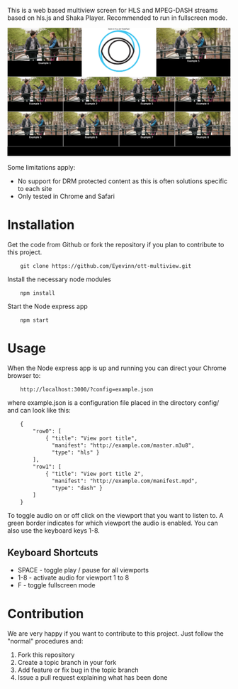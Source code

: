 This is a web based multiview screen for HLS and MPEG-DASH streams based on hls.js and Shaka Player. Recommended to run in fullscreen mode.

![](screenshot.png)

Some limitations apply:

- No support for DRM protected content as this is often solutions specific to each site
- Only tested in Chrome and Safari

# Installation

Get the code from Github or fork the repository if you plan to contribute to this project.

		git clone https://github.com/Eyevinn/ott-multiview.git
		
Install the necessary node modules

		npm install
		
Start the Node express app

		npm start
		
# Usage

When the Node express app is up and running you can direct your Chrome browser to:

		http://localhost:3000/?config=example.json
		
where example.json is a configuration file placed in the directory config/ and can look like this:

		{
			"row0": [
				{ "title": "View port title",
				  "manifest": "http://example.com/master.m3u8",
				  "type": "hls" }
			],
			"row1": [
				{ "title": "View port title 2",
				  "manifest": "http://example.com/manifest.mpd",
				  "type": "dash" }
			]
		}

To toggle audio on or off click on the viewport that you want to listen to. A green border indicates for which viewport the audio is enabled. You can also use the keyboard keys 1-8.

## Keyboard Shortcuts
- SPACE - toggle play / pause for all viewports
- 1-8 - activate audio for viewport 1 to 8
- F - toggle fullscreen mode
		
# Contribution

We are very happy if you want to contribute to this project. Just follow the "normal" procedures and:

1. Fork this repository
2. Create a topic branch in your fork
3. Add feature or fix bug in the topic branch
4. Issue a pull request explaining what has been done

